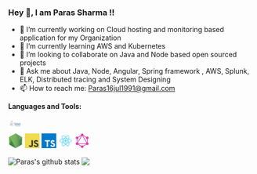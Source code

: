 ### Hey 👋, I am Paras Sharma !!


- 🔭 I’m currently working on Cloud hosting and monitoring based application for my Organization 
- 🌱 I’m currently learning AWS and Kubernetes
- 👯 I’m looking to collaborate on Java and Node based open sourced projects
- 💬 Ask me about Java, Node, Angular, Spring framework , AWS, Splunk, ELK, Distributed tracing and System Designing 
- 📫 How to reach me: Paras16jul1991@gmail.com


**Languages and Tools:**  


<code><img height="30" src="https://raw.githubusercontent.com/github/explore/80688e429a7d4ef2fca1e82350fe8e3517d3494d/topics/java/java.png"></code>    
<code><img height="30" src="https://raw.githubusercontent.com/github/explore/80688e429a7d4ef2fca1e82350fe8e3517d3494d/topics/nodejs/nodejs.png"></code> 
<code><img height="30" src="https://raw.githubusercontent.com/github/explore/80688e429a7d4ef2fca1e82350fe8e3517d3494d/topics/javascript/javascript.png"></code>
<code><img height="30" src="https://raw.githubusercontent.com/github/explore/80688e429a7d4ef2fca1e82350fe8e3517d3494d/topics/typescript/typescript.png"></code>
<code><img height="30" src="https://raw.githubusercontent.com/github/explore/80688e429a7d4ef2fca1e82350fe8e3517d3494d/topics/react/react.png"></code>
<code><img height="30" src="https://raw.githubusercontent.com/github/explore/5c058a388828bb5fde0bcafd4bc867b5bb3f26f3/topics/graphql/graphql.png"></code>


<a>
  <img align="center" src="https://github-readme-stats.vercel.app/api?username=paras16jul1991&count_private=true&show_icons=true&include_all_commits=true&theme=material-palenight" alt="Paras's github stats" />
</a>
<a>
  <img align="center" src="https://github-readme-stats.vercel.app/api/top-langs/?username=paras16jul1991&layout=compact&theme=material-palenight" />
</a>
